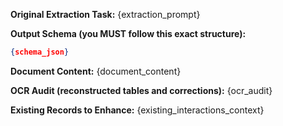 **Original Extraction Task:**
{extraction_prompt}

**Output Schema (you MUST follow this exact structure):**
```json
{schema_json}
```

**Document Content:**
{document_content}

**OCR Audit (reconstructed tables and corrections):**
{ocr_audit}

**Existing Records to Enhance:**
{existing_interactions_context}
